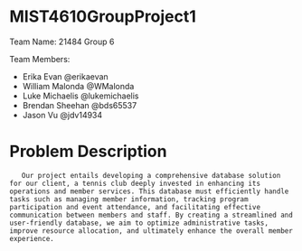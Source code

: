 # MIST4610GroupProject1

Team Name: 21484 Group 6 

Team Members:
- Erika Evan @erikaevan 
- William Malonda @WMalonda 
- Luke Michaelis @lukemichaelis 
- Brendan Sheehan @bds65537
- Jason Vu @jdv14934

# Problem Description
       Our project entails developing a comprehensive database solution for our client, a tennis club deeply invested in enhancing its operations and member services. This database must efficiently handle tasks such as managing member information, tracking program participation and event attendance, and facilitating effective communication between members and staff. By creating a streamlined and user-friendly database, we aim to optimize administrative tasks, improve resource allocation, and ultimately enhance the overall member experience. 
